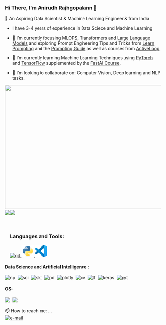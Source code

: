 ###  Hi There, I'm Anirudh Rajhgopalann 👋

🤖 An Aspiring Data Scientist & Machine Learning Engineer & from India 
-  I have 3-4 years of experience in Data Sciece and Machine Learning

- 🔭 I’m currently focusing MLOPS, Transformers and [Large Language Models](https://huggingface.co/meta-llama/Meta-Llama-3-8B-Instruct) and exploring Prompt Engineering Tips and Tricks from [Learn Prompting](https://learnprompting.org/) and the [Prompting Guide](https://www.promptingguide.ai/) as well as courses from [ActiveLoop](https://learn.activeloop.ai/)
- 🌱 I’m currently learning Machine Learning Techniques using [PyTorch](http://github.com/pytorch/pytorch/) and [TensorFlow](https://github.com/tensorflow/tensorflow) supplemented by the [FastAI Course](https://course.fast.ai/).
- 👯 I’m looking to collaborate on: Computer Vision, Deep learning and NLP tasks.

<img align="centre" height="400" width=600 src="https://github.com/user-attachments/assets/3e613ddf-f16b-4339-8227-a86f4640bd71"  />

<br>
<div>
  <img height="170" align="left" src="https://github-readme-stats.vercel.app/api?username=anirudh-s97&show_icons=true&include_all_commits=true&theme=graywhite" />
  <img src="https://github-readme-stats.vercel.app/api/top-langs/?username=anirudh-s97&layout=compact&show_icons=true&theme=graywhite" />
</div>

<br>
<br>

<h3 align="left">Languages and Tools:</h3>
<p align="left"> 
  <a href="https://git-scm.com/" target="_blank"> <img src="https://www.vectorlogo.zone/logos/git-scm/git-scm-icon.svg" alt="git" width="40" height="40"/> 
 </a> <a href="https://www.python.org" target="_blank"> <img src="https://raw.githubusercontent.com/devicons/devicon/master/icons/python/python-original.svg" alt="python" width="40" height="40"/> 
  </a> <a href="https://code.visualstudio.com/" target="_blank"> <img src="https://raw.githubusercontent.com/devicons/devicon/master/icons/vscode/vscode-original.svg" alt="vscode" width="40" height="40"/> </a>
</p>

#### Data Science and Artificial Intelligence : <br />
![np](https://img.shields.io/badge/Numpy-777BB4?style=for-the-badge&logo=numpy&logoColor=white)&nbsp;
![sci](https://img.shields.io/badge/Scipy-%23150458.svg?style=for-the-badge&logo=scipy&logoColor=white)&nbsp;
![skt](https://img.shields.io/badge/scikit_learn-F7931E?style=for-the-badge&logo=scikit-learn&logoColor=white)&nbsp;
![pd](https://img.shields.io/badge/Pandas-2C2D72?style=for-the-badge&logo=pandas&logoColor=white)&nbsp;
![plotly](https://img.shields.io/badge/Plotly-239120?style=for-the-badge&logo=plotly&logoColor=white)&nbsp;
![cv](https://img.shields.io/badge/OpenCV-27338e?style=for-the-badge&logo=OpenCV&logoColor=white)&nbsp;
![tf](https://img.shields.io/badge/TensorFlow-FF6F00?style=for-the-badge&logo=TensorFlow&logoColor=white)&nbsp;
![keras](https://img.shields.io/badge/Keras-D00000?style=for-the-badge&logo=Keras&logoColor=white)&nbsp;
![pyt](https://img.shields.io/badge/PyTorch-EE4C2C?style=for-the-badge&logo=PyTorch&logoColor=white)&nbsp;


#### OS:  <br />
![](https://img.shields.io/badge/Ubuntu-E95420?style=for-the-badge&logo=ubuntu&logoColor=white)&nbsp;
![](https://img.shields.io/badge/Windows-0078D6?style=for-the-badge&logo=windows&logoColor=white)&nbsp;

📫 How to reach me: ... <br />
[![e-mail](https://img.shields.io/badge/Gmail-D14836?style=for-the-badge&logo=gmail&logoColor=white)](mailto:anirudhsr97@gmail.com)&nbsp;


<!--
**anirudh-s97/anirudh-s97** is a ✨ _special_ ✨ repository because its `README.md` (this file) appears on your GitHub profile.

Here are some ideas to get you started:

- 🔭 I’m currently working on ...
- 🤔 I’m looking for help with ...
- 💬 Ask me about ...
- 
- 😄 Pronouns: ...
- ⚡ Fun fact: ...
-->
